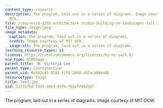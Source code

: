 ```yaml
---
content_type: resource
description: The program, laid out in a series of diagrams. Image courtesy of MIT
  OCW.
file: /courses/4-125b-architecture-studio-building-in-landscapes-fall-2005/52f357bdf9d558e493f6f65aff96d3bf_lee3.jpg
file_type: image/jpeg
image_metadata:
  caption: The program, laid out in a series of diagrams.
  credit: Image courtesy of MIT OCW.
  image-alt: The program, laid out in a series of diagrams.
learning_resource_types: []
license: https://creativecommons.org/licenses/by-nc-sa/4.0/
ocw_type: OCWImage
parent_title: 'W. Victoria Lee '
parent_type: CourseSection
parent_uid: 0cb92c43-9292-f2f8-2908-a87acb88da86
resourcetype: Image
title: lee3.jpg
uid: 52f357bd-f9d5-58e4-93f6-f65aff96d3bf
---
```

The program, laid out in a series of diagrams. Image courtesy of MIT OCW.